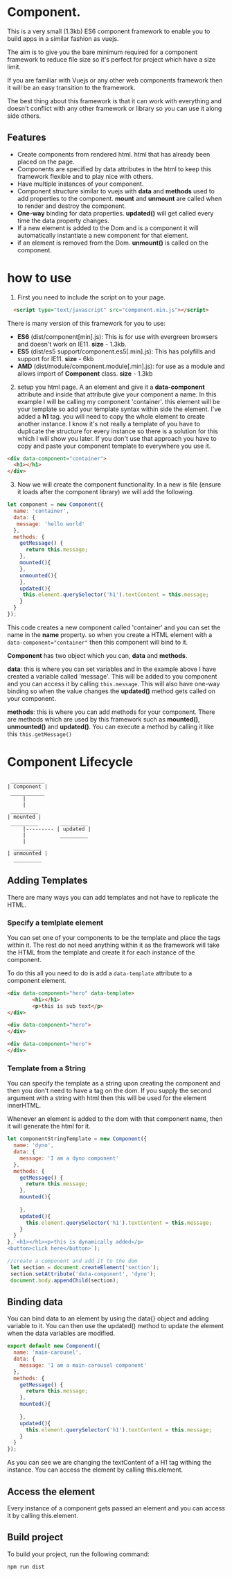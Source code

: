 

# Component. 
This is a very small (1.3kb) ES6 component framework to enable you to build apps in a similar fashion as vuejs.

The aim is to give you the bare minimum required for a component framework to reduce file size so it's perfect for project which have a size limit.

If you are familiar with Vuejs or any other web components framework then it will be an easy transition to the framework.

The best thing about this framework is that it can work with everything and doesn't conflict with any other framework or library so you can use it along side others. 

## Features
- Create components from rendered html. html that has already been placed on the page.
- Components are specified by data attributes  in the html to keep this framework flexible and to play nice with others.
- Have multiple instances of your component.
- Component structure similar to vuejs with **data** and **methods** used to add properties to the component. **mount** and **unmount** are called when to render and destroy the component.
- **One-way** binding for data properties. **updated()** will get called every time the data property changes.
- If a new element is added to the Dom and is a component it will automatically instantiate a new component for that element.
- if an element is removed from the Dom.
 **unmount()** is called on the component.

# how to use

1. First you need to include the script on to your page.

```html
  <script type="text/javascript" src="component.min.js"></script>
```
There is many version of this framework for you to use:  
 - **ES6** (dist/component[min].js): This is for use with evergreen browsers and doesn't work on IE11. **size** - 1.3kb.
 - **ES5** (dist/es5 support/component.es5[.min].js): This has polyfills and support for IE11.  **size** - 6kb
 - **AMD**   (dist/module/component.module[.min].js): for use as a module and allows import of **Component** class. **size** -  1.3kb

2. setup you html page. A an element and give it a **data-component** attribute and inside that attribute give your component a name. In this example I will be calling my component 'container'. this element will be your template so add your template syntax within side the element. I've added a **h1** tag. you will need to copy the whole element to create another instance. I know it's not really a template of you have to duplicate the structure for every instance so there is a solution for this which I will show you later. If you don't use that approach you have to copy and paste your component template to everywhere you use it.

```html
<div data-component="container">
  <h1></h1>
</div>
```

3.  Now we will create the component functionality. In a new is file (ensure it loads after the component library) we will add the following.

```js
let component = new Component({
  name: 'container',
  data: {
   message: 'hello world'
  },
  methods: {
    getMessage() {
      return this.message;
    },
    mounted(){
    },
    unmounted(){
    },
    updated(){
     this.element.querySelector('h1').textContent = this.message;
    }
  }
});
```
This code creates a new component called 'container' and you can set the name in the **name** property. so when you create a HTML element with a `data-component="container"` then this component will bind to it.

**Component** has two object which you can, **data** and **methods**. 

**data**: this is where you can set variables and in the example above I have created a variable called 'message'. This will be added to you component and you can access it by calling `this.message`. This will also have one-way binding so when the value changes the **updated()** method gets called on your component. 

**methods**: this is where you can add methods for your component. There are methods which are used by this framework such as **mounted()**, **unmounted()** and **updated()**. You can execute a method by calling it like this `this.getMessage()`  


# Component Lifecycle
```
 ___________
| Component |
 ___________
     |
     |
 _________
| mounted |
 _________       _________
     |--------- | updated |
     |           _________
     |
  _________
| unmounted |
  _________     
```

## Adding Templates
There are many ways you can add templates and not have to replicate the HTML.

### Specify a temlplate element  
You can set one of your components to be the template and place the tags within it. The rest do not need anything within it as the framework will take the HTML from the template and create it for each instance of the component. 

To do this all you need to do is add a `data-template` attribute to a component element.

```html
<div data-component="hero" data-template>
        <h1></h1>
        <p>this is sub text</p>
</div>

<div data-component="hero">
</div>

<div data-component="hero">
</div>
```

### Template from a String 
You can specify the template as a string upon creating the component and then you don't need to have a tag on the dom. If you supply the second argument with a string with html then this will be used for the element innerHTML.

Whenever an element is added to the dom with that component name, then it will generate the html for it.

```js
let componentStringTemplate = new Component({
  name: 'dyno',
  data: {
    message: 'I am a dyno component'
  },
  methods: {
    getMessage() {
      return this.message;
    },
    mounted(){
        
    },
    updated(){
      this.element.querySelector('h1').textContent = this.message;
    }
  }
},`<h1></h1><p>this is dynamically added</p>
<button>click here</button>`);

//create a component and add it to the dom
 let section = document.createElement('section');
 section.setAttribute('data-component', 'dyno');
 document.body.appendChild(section);
```
## Binding data  
You can bind data to an element by using the data{} object and adding variable to it. You can then use the updated() method to update the element when the data variables are modified.  

```js
export default new Component({
  name: 'main-carousel',
  data: {
    message: 'I am a main-carousel component'
  },
  methods: {
    getMessage() {
      return this.message;
    },
    mounted(){
        
    },
    updated(){
      this.element.querySelector('h1').textContent = this.message;
    }
  }
});
```    
As you can see we are changing the textContent of a H1 tag withing the instance. You can access the element by calling this.element.

## Access the element  
Every instance of a component gets passed an element and you can access it by calling this.element.

## Build project
To build your project, run the following command:
```cmd
npm run dist
```